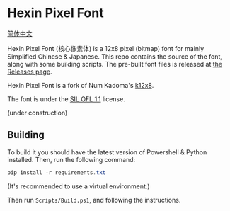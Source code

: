 # Hexin Pixel Font

[简体中文](Documents/README.zh.md)

Hexin Pixel Font (核心像素体) is a 12x8 pixel (bitmap) font for mainly Simplified Chinese & Japanese. This repo contains the source of the font, along with some building scripts. The pre-built font files is released at [the Releases page](https://codeberg.org/DWNfonts/Hexin-Pixel-Font/releases).

Hexin Pixel Font is a fork of Num Kadoma's [k12x8](https://littlelimit.net/k12x8.htm).

The font is under the [SIL OFL 1.1](LICENSE.md) license.

(under construction)

## Building

To build it you should have the latest version of Powershell & Python installed. Then, run the following command:

```powershell
pip install -r requirements.txt
```

(It's recommended to use a virtual environment.)

Then run `Scripts/Build.ps1`, and following the instructions.